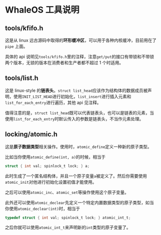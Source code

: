 # WhaleOS 工具说明

## tools/kfifo.h

这是从 linux 远古源码中取得的**环形缓冲区**，可以用于各种内核缓冲，目前用在了 `pipe` 上面。

具体的 api 说明见`tools/kfifo.h`里的注释，注意`get/put`的接口有带锁和不带锁两个版本，无锁的版本在消费者和生产者都不超过 1 个时适用。

## tools/list.h

这是 linux-style 的**链表头**。`struct list_head`应该作为结构体的数据成员被声明，使用`INIT_LIST_HEAD`进行初始化，`list_insert`进行插入元素和`list_for_each_entry`进行遍历，其他 api 见注释。

值得注意的是，`struct list_head`既可以代表链表头，也可以是链表的元素，当使用`list_for_each_entry`时默认传入的参数是链表头，不当作元素处理。

## locking/atomic.h

这是**原子数据类型**相关操作。使用时，`atomic_define`定义一种新的原子类型。

比如当你使用`atomic_define(int, a)`的时候，相当于

```c
struct { int val; spinlock_t lock; } a;
```

此时生成了一个匿名结构体，并且一个原子变量`a`被定义了。然后你需要使用`atomic_init`对他进行初始化设置初值才能使用。

之后可以使用`atomic_inc`、`atomic_set`等操作使用这个原子变量。

此外还可以使用`atomic_declear`先定义一个特定内置数据类型的原子类型，如当你使用`atomic_declear(int)`时，相当于

```c
typedef struct { int val; spinlock_t lock; } atomic_int_t;
```

之后你就可以使用`atomic_int_t`来声明新的`int`类型的原子变量了。